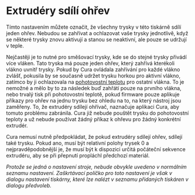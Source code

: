 Extrudéry sdílí ohřev
====
Tímto nastavením můžete označit, že všechny trysky v této tiskárně sdílí jeden ohřev. Nebudou se zahřívat a ochlazovat vaše trysky jednotlivě, když se některé trysky znovu aktivují a stanou se neaktivní, ale pouze se udržují v teple.

Nejčastěji je to nutné pro směšovací trysky, kde se do stejné trysky přivádí více vláken. Tato tryska má pouze jeden ohřev, který zahřívá kterékoli vlákno uvnitř trysky. Pokud by Cura ovládala zahřívání pro každé vlákno zvlášť, pokusila by se současně udržet trysku horkou pro aktivní vlákno, zatímco by ji ochlazovala na [pohotovostní teplotu](../material/material_standby_temperature.md) pro ostatní vlákna. To je nemožné a mělo by to za následek buď zahřátí pouze na prvního vlákna, nebo trvalý tisk při pohotovostní teplotě, pokud firmware pouze aplikuje příkazy pro ohřev na jednu trysku bez ohledu na to, na který nástroj jsou zaměřeny. To, že extrudéry sdílejí ohřívač, naznačuje aplikaci Cura, aby tomuto problému zabránila. Cura již nebude pouštět trysku do pohotovostní teploty a už nebude používat žádný příkaz k ohřevu pro žádný konkrétní extrudér.

Cura nemusí nutně předpokládat, že pokud extrudéry sdílejí ohřev, sdílejí také trysku. Pokud ano, musí být relativní polohy trysek 0 a nejpravděpodobnější je, že musí být k dispozici určitá počáteční sekvence extrudéru, aby se při přepnutí propláchl předchozí materiál.

*Protože se jedná o nastavení stroje, nebude obvykle uvedeno v normálním seznamu nastavení. Zaškrtávací políčko pro toto nastavení je však v dialogu nastavení tiskárny, které lze nalézt v seznamu přidaných tiskáren v dialogu předvoleb.*